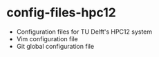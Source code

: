 # config-files-hpc12

- Configuration files for TU Delft's HPC12 system
- Vim configuration file
- Git global configuration file
